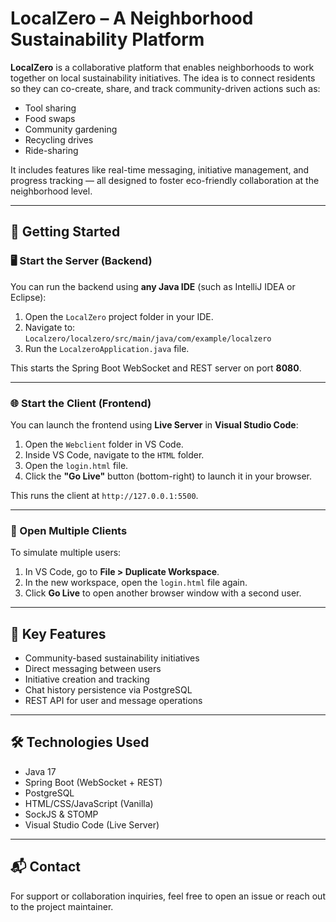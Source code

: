 # LocalZero – A Neighborhood Sustainability Platform

**LocalZero** is a collaborative platform that enables neighborhoods to work together on local sustainability initiatives. The idea is to connect residents so they can co-create, share, and track community-driven actions such as:

- Tool sharing  
- Food swaps  
- Community gardening  
- Recycling drives  
- Ride-sharing  

It includes features like real-time messaging, initiative management, and progress tracking — all designed to foster eco-friendly collaboration at the neighborhood level.

---

## 🔧 Getting Started

### 🖥 Start the Server (Backend)

You can run the backend using **any Java IDE** (such as IntelliJ IDEA or Eclipse):

1. Open the `LocalZero` project folder in your IDE.
2. Navigate to:  
   `Localzero/localzero/src/main/java/com/example/localzero`
3. Run the `LocalzeroApplication.java` file.

This starts the Spring Boot WebSocket and REST server on port **8080**.

---

### 🌐 Start the Client (Frontend)

You can launch the frontend using **Live Server** in **Visual Studio Code**:

1. Open the `Webclient` folder in VS Code.
2. Inside VS Code, navigate to the `HTML` folder.
3. Open the `login.html` file.
4. Click the **"Go Live"** button (bottom-right) to launch it in your browser.

This runs the client at `http://127.0.0.1:5500`.

---

### 👥 Open Multiple Clients

To simulate multiple users:

1. In VS Code, go to **File > Duplicate Workspace**.
2. In the new workspace, open the `login.html` file again.
3. Click **Go Live** to open another browser window with a second user.

---

## 📌 Key Features

- Community-based sustainability initiatives
- Direct messaging between users
- Initiative creation and tracking
- Chat history persistence via PostgreSQL
- REST API for user and message operations

---

## 🛠 Technologies Used

- Java 17
- Spring Boot (WebSocket + REST)
- PostgreSQL
- HTML/CSS/JavaScript (Vanilla)
- SockJS & STOMP
- Visual Studio Code (Live Server)

---

## 📬 Contact

For support or collaboration inquiries, feel free to open an issue or reach out to the project maintainer.
